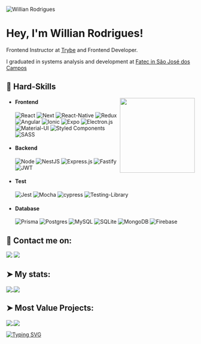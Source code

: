 ![Willian Rodrigues](https://user-images.githubusercontent.com/70382532/138322189-2db8df52-9dcb-40a0-88a8-c365466bd33d.gif)


# Hey, I'm Willian Rodrigues!

Frontend Instructor at [Trybe](https://www.betrybe.com) and Frontend Developer.

I graduated in systems analysis and development at [Fatec in São José dos Campos](https://fatecsjc-prd.azurewebsites.net/)

## 🔭 Hard-Skills
<div align="center">
  <img align="right" src="https://octodex.github.com/images/daftpunktocat-thomas.gif" height="200px" />
</div>

  - #### Frontend
    ![React](https://img.shields.io/badge/React-20232A?style=for-the-badge&logo=react&logoColor=61DAFB)
    ![Next](https://img.shields.io/badge/next.js-000000?style=for-the-badge&logo=nextdotjs&logoColor=white)
    ![React-Native](https://img.shields.io/badge/React_Native-20232A?style=for-the-badge&logo=react&logoColor=61DAFB)
    ![Redux](https://img.shields.io/badge/redux-%23593d88.svg?style=for-the-badge&logo=redux&logoColor=white)
    ![Angular](https://img.shields.io/badge/angular-%23DD0031.svg?style=for-the-badge&logo=angular&logoColor=white)
    ![Ionic](https://img.shields.io/badge/Ionic-%233880FF.svg?style=for-the-badge&logo=Ionic&logoColor=white)
    ![Expo](https://img.shields.io/badge/expo-1C1E24?style=for-the-badge&logo=expo&logoColor=#D04A37)
    ![Electron.js](https://img.shields.io/badge/Electron-191970?style=for-the-badge&logo=Electron&logoColor=white)
    ![Material-UI](https://img.shields.io/badge/Material--UI-0081CB?style=for-the-badge&logo=material-ui&logoColor=white)
    ![Styled Components](https://img.shields.io/badge/styled--components-DB7093?style=for-the-badge&logo=styled-components&logoColor=white)
    ![SASS](https://img.shields.io/badge/SASS-hotpink.svg?style=for-the-badge&logo=SASS&logoColor=white)

 - #### Backend
    ![Node](https://img.shields.io/badge/Node.js-339933?style=for-the-badge&logo=nodedotjs&logoColor=white)
    ![NestJS](https://img.shields.io/badge/nestjs-%23E0234E.svg?style=for-the-badge&logo=nestjs&logoColor=white)
    ![Express.js](https://img.shields.io/badge/express.js-%23404d59.svg?style=for-the-badge&logo=express&logoColor=%2361DAFB)
    ![Fastify](https://img.shields.io/badge/fastify-%23000000.svg?style=for-the-badge&logo=fastify&logoColor=white)
    ![JWT](https://img.shields.io/badge/JWT-black?style=for-the-badge&logo=JSON%20web%20tokens)

 - #### Test
    ![Jest](https://img.shields.io/badge/-jest-%23C21325?style=for-the-badge&logo=jest&logoColor=white)
    ![Mocha](https://img.shields.io/badge/-mocha-%238D6748?style=for-the-badge&logo=mocha&logoColor=white)
    ![cypress](https://img.shields.io/badge/-cypress-%23E5E5E5?style=for-the-badge&logo=cypress&logoColor=058a5e)
    ![Testing-Library](https://img.shields.io/badge/-TestingLibrary-%23E33332?style=for-the-badge&logo=testing-library&logoColor=white)
    

 - #### Database
    ![Prisma](https://img.shields.io/badge/Prisma-3982CE?style=for-the-badge&logo=Prisma&logoColor=white)
    ![Postgres](https://img.shields.io/badge/postgres-%23316192.svg?style=for-the-badge&logo=postgresql&logoColor=white)
    ![MySQL](https://img.shields.io/badge/mysql-%2300f.svg?style=for-the-badge&logo=mysql&logoColor=white)
    ![SQLite](https://img.shields.io/badge/sqlite-%2307405e.svg?style=for-the-badge&logo=sqlite&logoColor=white)
    ![MongoDB](https://img.shields.io/badge/MongoDB-%234ea94b.svg?style=for-the-badge&logo=mongodb&logoColor=white)
    ![Firebase](https://img.shields.io/badge/Firebase-039BE5?style=for-the-badge&logo=Firebase&logoColor=white)

## 📧 Contact me on:

[![](https://img.shields.io/badge/LinkedIn-0077B5?style=for-the-badge&logo=linkedin&logoColor=white)](https://www.linkedin.com/in/willianrsilva/)
[![](https://img.shields.io/badge/WhatsApp-25D366?style=for-the-badge&logo=whatsapp&logoColor=white)](https://api.whatsapp.com/send?phone=5512982277740) 


## ➤ My stats:
  <a href="https://github.com/Willian-Rodrigues">
    <img align="center" src="https://github-readme-stats.anuraghazra1.vercel.app/api?username=Willian-Rodrigues&theme=radical&show_icons=true" />
</a>

  <a href="https://github.com/Willian-Rodrigues">
    <img align="center" src="https://github-readme-stats.anuraghazra1.vercel.app/api/top-langs/?username=Willian-Rodrigues&layout=compact&theme=radical" />
</a>
 
  
## ➤ Most Value Projects:
  <a href="https://github.com/Willian-Rodrigues/nestjs-prisma-querybuilder-interface">
  <img align="center" src="https://github-readme-stats.anuraghazra1.vercel.app/api/pin/?username=Willian-Rodrigues&repo=nestjs-prisma-querybuilder-interface&theme=radical" />
</a>
  
  <a href="https://github.com/Willian-Rodrigues/api-sem3-target-crm">
  <img align="center" src="https://github-readme-stats.anuraghazra1.vercel.app/api/pin/?username=Willian-Rodrigues&repo=api-sem3-target-crm&theme=radical" />
</a>

[![Typing SVG](https://readme-typing-svg.herokuapp.com?color=009208&size=33&center=true&vCenter=true&width=840&height=80&lines=Staying+focused+and+dedication;is+the+vision+for+a+bright+future)](https://git.io/typing-svg)
 
